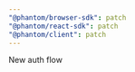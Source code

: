 ```yaml
---
"@phantom/browser-sdk": patch
"@phantom/react-sdk": patch
"@phantom/client": patch
---
```


New auth flow

